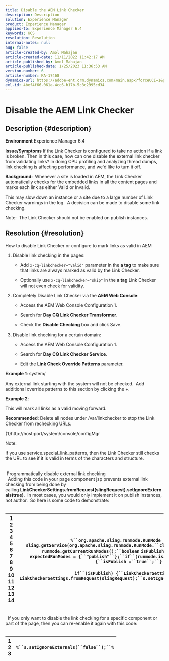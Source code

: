 ```yaml
---
title: Disable the AEM Link Checker
description: Description
solution: Experience Manager
product: Experience Manager
applies-to: Experience Manager 6.4
keywords: KCS
resolution: Resolution
internal-notes: null
bug: false
article-created-by: Amol Mahajan
article-created-date: 11/11/2022 11:42:17 AM
article-published-by: Amol Mahajan
article-published-date: 1/25/2023 11:36:53 AM
version-number: 6
article-number: KA-17468
dynamics-url: https://adobe-ent.crm.dynamics.com/main.aspx?forceUCI=1&pagetype=entityrecord&etn=knowledgearticle&id=727849e3-b561-ed11-9562-6045bd0067ea
exl-id: 4bef4f66-061a-4cc6-b17b-5c8c2995cd34
---
```

# Disable the AEM Link Checker

## Description {#description}

<b>Environment</b>
Experience Manager 6.4


<b>Issue/Symptoms</b>
If the Link Checker is configured to take no action if a link is broken. Then in this case, how can one disable the external link checker from validating links? In doing CPU profiling and analyzing thread dumps, link checking is affecting performance, and we'd like to turn it off.

<b>Background: </b> Whenever a site is loaded in AEM, the Link Checker automatically checks for the embedded links in all the content pages and marks each link as either Valid or Invalid.

This may slow down an instance or a site due to a large number of Link Checker warnings in the log.  A decision can be made to disable some link checking.

Note:  The Link Checker should not be enabled on publish instances.


## Resolution {#resolution}

How to disable Link Checker or configure to mark links as valid in AEM<br>
1. Disable link checking in the pages:
    - Add `x-cq-linkchecker="valid"` parameter in the <b>a tag</b> to make sure that links are always marked as valid by the Link Checker.


    - Optionally use `x-cq-linkchecker="skip"` in the <b>a tag</b> Link Checker will not even check for validity.
2. Completely Disable Link Checker via the <b>AEM Web Console</b>:
    - Access the AEM Web Console Configuration 1.


    - Search for <b>Day CQ Link Checker Transformer</b>.


    - Check the <b>Disable Checking</b> box and click Save.
3. Disable link checking for a certain domain:
    - Access the AEM Web Console Configuration 1.


    - Search for <b>Day CQ Link Checker Service</b>.


    - Edit the <b>Link Check Override Patterns</b> parameter.


<b>Example 1</b>: system/

Any external link starting with the system will not be checked.  Add additional override patterns to this section by clicking the +.

<b>Example 2</b>: 

This will mark all links as a valid moving forward.

<b>Recommended</b>: Delete all nodes under /var/linkchecker to stop the Link Checker from rechecking URLs.

{1}http://host:port/system/console/configMgr



Note:

If you use service.special_link_patterns, then the Link Checker still checks the URL to see if it is valid in terms of the characters and structure.


<br> Programmatically disable external link checking<br> 
Adding this code in your page component jsp prevents external link checking from being done by calling <b>LinkCheckerSettings.fromRequest(slingRequest).setIgnoreExternals(true)</b>.  In most cases, you would only implement it on publish instances, not author.  So here is some code to demonstrate:
<br> <br>

| 1<br>2<br>3<br>4<br>5<br>6<br>7<br>8<br>9<br>10<br>11<br>12<br>13<br>14 | `%``org.apache.sling.runmode.RunMode runmode = sling.getService(org.apache.sling.runmode.RunMode.``class``);``String runmodes = runmode.getCurrentRunModes();``boolean` `isPublish =``false``;``String  expectedRunModes = {``"publish"``};``if``(runmode.isActive(expectedRunModes)) {``isPublish =``true``;``}`<br> <br>`if``(isPublish) {``LinkCheckerSettings s = LinkCheckerSettings.fromRequest(slingRequest);``s.setIgnoreExternals(``true``);``}``%` |
| --- | --- |

<br> 
If you only want to disable the link checking for a specific component or part of the page, then you can re-enable it again with this code:
<br> <br>

| 1<br>2<br>3 | `%``s.setIgnoreExternals(``false``);``%` |
| --- | --- |
